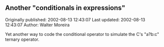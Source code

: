 ## Another "conditionals in expressions" 
Originally published: 2002-08-13 12:43:07 
Last updated: 2002-08-13 12:43:07 
Author: Walter Moreira 
 
Yet another way to code the conditional operator to simulate the C's "a?b:c" ternary operator.